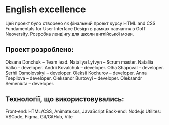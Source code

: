 # English excellence

Цей проект було створено як фінальний проект курсу HTML and CSS Fundamentals for User Interface Design
в рамках навчання в GoIT Neoversity.
Розробка лендінгу для школи англійської мови.

## Проект розроблено:

Oksana Donchuk – Team lead. 
Nataliya Lytvyn – Scrum master.
Nataliia Valko – developer. 
Andrii Kovalchuk – developer.
Olha Shapoval – developer.
Serhii Osmolovskyi – developer.
Oleksii Kochurov – developer.
Anna Tsepilova – developer.
Oleksandr Burtovyi – developer.
Oleksandr Semeniuta – developer.

## Технології, що використовувались:
Front-end: HTML/CSS, Animate.css, JavaScript
Back-end: Node.js
Utilites: VSCode, Figma, Git/GitHub, Vite
